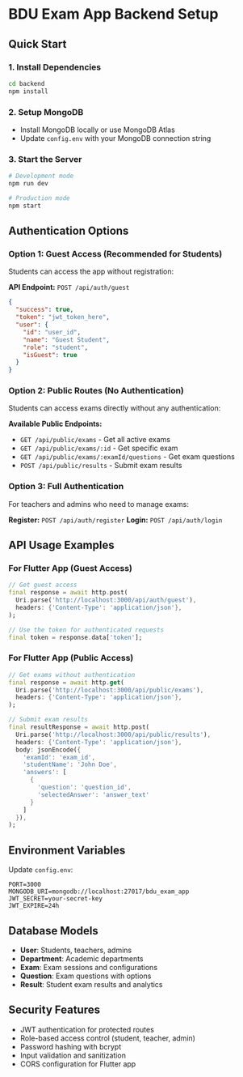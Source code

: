 # BDU Exam App Backend Setup

## Quick Start

### 1. Install Dependencies

```bash
cd backend
npm install
```

### 2. Setup MongoDB

- Install MongoDB locally or use MongoDB Atlas
- Update `config.env` with your MongoDB connection string

### 3. Start the Server

```bash
# Development mode
npm run dev

# Production mode
npm start
```

## Authentication Options

### Option 1: Guest Access (Recommended for Students)

Students can access the app without registration:

**API Endpoint:** `POST /api/auth/guest`

```json
{
  "success": true,
  "token": "jwt_token_here",
  "user": {
    "id": "user_id",
    "name": "Guest Student",
    "role": "student",
    "isGuest": true
  }
}
```

### Option 2: Public Routes (No Authentication)

Students can access exams directly without any authentication:

**Available Public Endpoints:**

- `GET /api/public/exams` - Get all active exams
- `GET /api/public/exams/:id` - Get specific exam
- `GET /api/public/exams/:examId/questions` - Get exam questions
- `POST /api/public/results` - Submit exam results

### Option 3: Full Authentication

For teachers and admins who need to manage exams:

**Register:** `POST /api/auth/register`
**Login:** `POST /api/auth/login`

## API Usage Examples

### For Flutter App (Guest Access)

```dart
// Get guest access
final response = await http.post(
  Uri.parse('http://localhost:3000/api/auth/guest'),
  headers: {'Content-Type': 'application/json'},
);

// Use the token for authenticated requests
final token = response.data['token'];
```

### For Flutter App (Public Access)

```dart
// Get exams without authentication
final response = await http.get(
  Uri.parse('http://localhost:3000/api/public/exams'),
  headers: {'Content-Type': 'application/json'},
);

// Submit exam results
final resultResponse = await http.post(
  Uri.parse('http://localhost:3000/api/public/results'),
  headers: {'Content-Type': 'application/json'},
  body: jsonEncode({
    'examId': 'exam_id',
    'studentName': 'John Doe',
    'answers': [
      {
        'question': 'question_id',
        'selectedAnswer': 'answer_text'
      }
    ]
  }),
);
```

## Environment Variables

Update `config.env`:

```
PORT=3000
MONGODB_URI=mongodb://localhost:27017/bdu_exam_app
JWT_SECRET=your-secret-key
JWT_EXPIRE=24h
```

## Database Models

- **User**: Students, teachers, admins
- **Department**: Academic departments
- **Exam**: Exam sessions and configurations
- **Question**: Exam questions with options
- **Result**: Student exam results and analytics

## Security Features

- JWT authentication for protected routes
- Role-based access control (student, teacher, admin)
- Password hashing with bcrypt
- Input validation and sanitization
- CORS configuration for Flutter app
